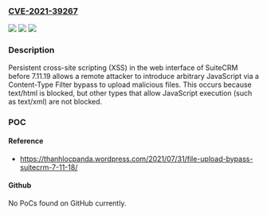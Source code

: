 ### [CVE-2021-39267](https://cve.mitre.org/cgi-bin/cvename.cgi?name=CVE-2021-39267)
![](https://img.shields.io/static/v1?label=Product&message=n%2Fa&color=blue)
![](https://img.shields.io/static/v1?label=Version&message=n%2Fa&color=blue)
![](https://img.shields.io/static/v1?label=Vulnerability&message=n%2Fa&color=brighgreen)

### Description

Persistent cross-site scripting (XSS) in the web interface of SuiteCRM before 7.11.19 allows a remote attacker to introduce arbitrary JavaScript via a Content-Type Filter bypass to upload malicious files. This occurs because text/html is blocked, but other types that allow JavaScript execution (such as text/xml) are not blocked.

### POC

#### Reference
- https://thanhlocpanda.wordpress.com/2021/07/31/file-upload-bypass-suitecrm-7-11-18/

#### Github
No PoCs found on GitHub currently.


